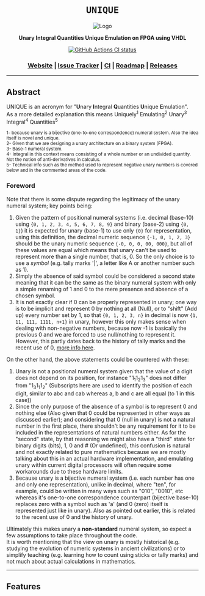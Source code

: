 <div align="center">

  <h1><code>UNIQUE</code></h1>

  <img src="" alt="Logo">

  <p>
    <strong>Unary Integral Quantities Unique Emulation on FPGA using VHDL</strong>
  </p>

  <p>
    <a href="https://github.com/Thraetaona/UNIQUE/actions"><img alt="GitHub Actions CI status" src="https://github.com/Thraetaona/UNIQUE/workflows/UNIQUE/badge.svg"></a>
  </p>

  <h3>
    <a href="https://Thraetaona.github.io/UNIQUE/">Website</a>
    <span> | </span>
    <a href="https://github.com/Thraetaona/UNIQUE/issues">Issue Tracker</a>
    <span> | </span>
    <a href="https://github.com/Thraetaona/UNIQUE/actions">CI</a>
    <span> | </span>
    <a href="https://github.com/Thraetaona/UNIQUE/projects">Roadmap</a>
    <span> | </span>
    <a href="https://github.com/Thraetaona/UNIQUE/releases">Releases</a>
  </h3>
  
</div>

***

## Abstract
UNIQUE is an acronym for "**U**nary **I**ntegral **Q**uantities **U**nique **E**mulation". \
As a more detailed explanation this means Uniquely<sup>1</sup> Emulating<sup>2</sup> Unary<sup>3</sup> Integral<sup>4</sup> Quantities<sup>5</sup>

<sub>
1- because unary is a bijective (one-to-one correspondence) numeral system.  Also the idea itself is novel and unique. <br>
2- Given that we are designing a unary architecture on a binary system (FPGA). <br>
3- Base-1 numeral system. <br>
4- Integral in this context means consisting of a whole number or an undivided quantity.  Not the notion of anti-derivatives in calculus. <br>
5- Technical info such as the method used to represent negative unary numbers is covered below and in the commented areas of the code. <br>
</sub>

### Foreword

Note that there is some dispute regarding the legitimacy of the unary numeral system; key points being:
1. Given the pattern of positional numeral systems (i.e. decimal (base-10) using `{0, 1, 2, 3, 4, 5, 6, 7, 8, 9}` and binary (base-2) using `{0, 1}`) it is expected for unary (base-1) to use only `{0}` for representation, using this definition, the decimal numeric sequence `{-1, 0, 1, 2, 3}` should be the unary numeric sequence `{-0, 0, 0, 00, 000}`, but all of these values are equal which means that unary can't be used to represent more than a single number, that is, 0.  So the only choice is to use a *symbol* (e.g. tally marks '|', a letter like A or another number such as 1).
2. Simply the absence of said symbol could be considered a second state meaning that it can be the same as the binary numeral system with only a simple renaming of 1 and 0 to the mere presence and absence of a chosen symbol.
3. It is not exactly clear if 0 can be properly represented in unary; one way is to be implicit and represent 0 by nothing at all (Null), or to "shift" (Add up) every number set by 1, so that `{0, 1, 2, 3, n}` in decimal is now `{1, 11, 111, 1111, n+1}` in unary, however this only makes sense when dealing with non-negative numbers, because now -1 is basically the previous 0 and we are forced to use null/nothing to represent it.  However, this partly dates back to the history of tally marks and the recent use of 0, [more info here](https://en.wikipedia.org/wiki/0#History).

On the other hand, the above statements could be countered with these:
1. Unary is not a positional numeral system given that the value of a digit does not depend on its position, for instance "1<sub>1</sub>1<sub>2</sub>1<sub>3</sub>" does not differ from "1<sub>3</sub>1<sub>1</sub>1<sub>2</sub>" (Subscripts here are used to identify the position of each digit, similar to abc and cab whereas a, b and c are all equal (to 1 in this case))
2. Since the only purpose of the absence of a symbol is to represent 0 and nothing else (Also given that 0 could be represented in other ways as discussed earlier); and considering that 0 (null in unary) is not a natural number in the first place, there shouldn't be any requirement for it to be included in the representations of natural numbers either.  As for the "second" state, by that reasoning we might also have a "third" state for binary digits (bits), 1, 0 and # (Or undefined), this confusion is natural and not exactly related to pure mathematics because we are mostly talking about this in an actual hardware implementation, and emulating unary within current digital processors will often require some workarounds due to these hardware limits.
3.  Because unary is a bijective numeral system (i.e. each number has one and only one representation), unlike in decimal, where "ten", for example, could be written in many ways such as "010", "0010", etc whereas it's one-to-one correspondence counterpart (bijective base-10) replaces zero with a symbol such as 'a' (and 0 (zero) itself is represented just like in unary).  Also as pointed out earlier, this is related to the recent use of 0 and the history of unary.

Ultimately this makes unary a **non-standard** numeral system, so expect a few assumptions to take place throughout the code. \
It is worth mentioning that the view on unary is mostly historical (e.g. studying the evolution of numeric systems in ancient civilizations) or to simplify teaching (e.g. learning how to count using sticks or tally marks) and not much about actual calculations in mathematics.



***

## Features

